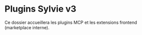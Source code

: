# Plugins Sylvie v3

Ce dossier accueillera les plugins MCP et les extensions frontend (marketplace interne).

